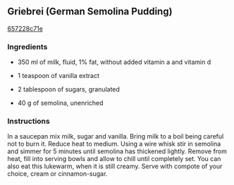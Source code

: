 ## Griebrei (German Semolina Pudding)

[657228c71e](http://www.food.com/recipe/grie-brei-german-semolina-pudding-456067)

### Ingredients

 - 350 ml of milk, fluid, 1% fat, without added vitamin a and vitamin d

 - 1 teaspoon of vanilla extract

 - 2 tablespoon of sugars, granulated

 - 40 g of semolina, unenriched

### Instructions

In a saucepan mix milk, sugar and vanilla. Bring milk to a boil being careful not to burn it. Reduce heat to medium. Using a wire whisk stir in semolina and simmer for 5 minutes until semolina has thickened lightly. Remove from heat, fill into serving bowls and allow to chill until completely set. You can also eat this lukewarm, when it is still creamy. Serve with compote of your choice, cream or cinnamon-sugar.